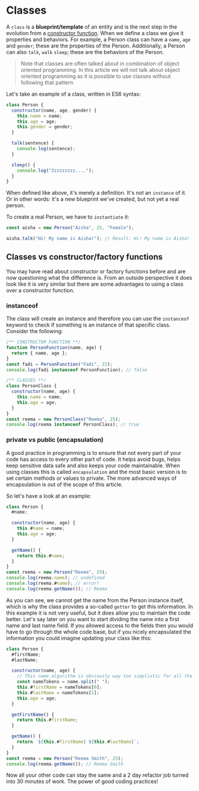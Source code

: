 # Classes

A `class` is a **blueprint/template** of an entity and is the next step in the evolution from a [constructor function](./constructor-functions.md). When we define a class we give it properties and behaviors. For example, a Person class can have a `name`, `age` and `gender`; these are the properties of the Person. Additionally, a Person can also `talk`, `walk` `sleep`; these are the behaviors of the Person.

> Note that classes are often talked about in combination of object oriented programming. In this article we will not talk about object oriented programming as it is possible to use classes without following that pattern

Let's take an example of a class, written in ES6 syntax:

```js
class Person {
  constructor(name, age, gender) {
    this.name = name;
    this.age = age;
    this.gender = gender;
  }

  talk(sentence) {
    console.log(sentence);
  }

  sleep() {
    console.log("Zzzzzzzzz....");
  }
}
```

When defined like above, it's merely a definition. It's not an `instance` of it. Or in other words: it's a new blueprint we've created, but not yet a real person.

To create a real Person, we have to `instantiate` it:

```js
const aisha = new Person("Aisha", 25, "Female");

aisha.talk("Hi! My name is Aisha!"); // Result: Hi! My name is Aisha!
```

## Classes vs constructor/factory functions

You may have read about constructor or factory functions before and are now questioning what the difference is. From an outside perspective it does look like it is very similar but there are some advantages to using a class over a constructor function.

### instanceof

The class will create an instance and therefore you can use the `instanceof` keyword to check if something is an instance of that specific class. Consider the following:

```js
/** CONSTRUCTOR FUNCTION **/
function PersonFunction(name, age) {
  return { name, age };
}
const fadi = PersonFunction("Fadi", 22);
console.log(fadi instanceof PersonFunction); // false

/** CLASSES **/
class PersonClass {
  constructor(name, age) {
    this.name = name;
    this.age = age;
  }
}
const reema = new PersonClass("Reema", 25);
console.log(reema instanceof PersonClass); // true
```

### private vs public (encapsulation)

A good practice in programming is to ensure that not every part of your code has access to every other part of code. It helps avoid bugs, helps keep sensitive data safe and also keeps your code maintainable. When using classes this is called `encapsulation` and the most basic version is to set certain methods or values to private. The more advanced ways of encapsulation is out of the scope of this article.

So let's have a look at an example:

```js
class Person {
  #name;

  constructor(name, age) {
    this.#name = name;
    this.age = age;
  }

  getName() {
    return this.#name;
  }
}
const reema = new Person("Reema", 25);
console.log(reema.name); // undefined
console.log(reema.#name); // error!
console.log(reema.getName()); // Reema
```

As you can see, we cannot get the name from the Person instance itself, which is why the class provides a so-called `getter` to get this information. In this example it is not very useful, but it does allow you to maintain the code better. Let's say later on you want to start dividing the name into a first name and last name field. If you allowed access to the fields then you would have to go through the whole code base, but if you nicely encapsulated the information you could imagine updating your class like this:

```js
class Person {
  #firstName;
  #lastName;

  constructor(name, age) {
    // This name algorithm is obviously way too simplistic for all the types of names that exist in the world :)
    const nameTokens = name.split(" ");
    this.#firstName = nameTokens[0];
    this.#lastName = nameTokens[1];
    this.age = age;
  }

  getFirstName() {
    return this.#firstName;
  }

  getName() {
    return `${this.#firstName} ${this.#lastName}`;
  }
}
const reema = new Person("Reema Smith", 25);
console.log(reema.getName()); // Reema Smith
```

Now all your other code can stay the same and a 2 day refactor job turned into 30 minutes of work. The power of good coding practices!
